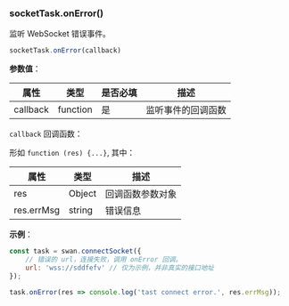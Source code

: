 ### socketTask.onError()

监听 WebSocket 错误事件。

```js
socketTask.onError(callback)
```

**参数值**：

|属性|类型|是否必填|描述|
|-|-|-|-|
|callback|function|是|监听事件的回调函数|

`callback` 回调函数：

形如 `function (res) {...}`, 其中：

|属性|类型|描述|
|-|-|-|
|res|Object|回调函数参数对象|
|res.errMsg|string|错误信息|

**示例**：

```js
const task = swan.connectSocket({
    // 错误的 url，连接失败，调用 onError 回调。
    url: 'wss://sddfefv' // 仅为示例，并非真实的接口地址
});

task.onError(res => console.log('tast connect error.', res.errMsg));
```
